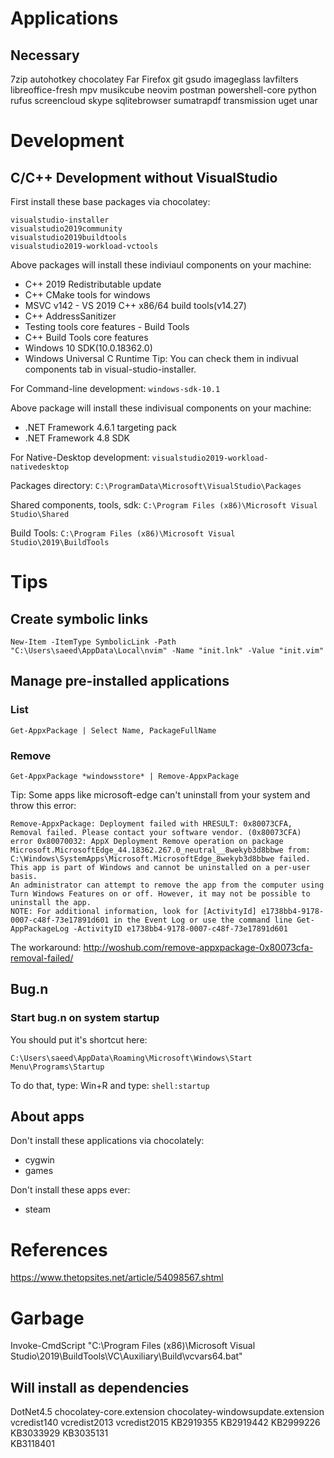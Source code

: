 # Applications
## Necessary
7zip
autohotkey
chocolatey
Far
Firefox
git
gsudo
imageglass
lavfilters
libreoffice-fresh
mpv
musikcube
neovim
postman
powershell-core
python
rufus
screencloud
skype
sqlitebrowser
sumatrapdf
transmission
uget
unar

# Development
## C/C++ Development without VisualStudio
First install these base packages via chocolatey:

```
visualstudio-installer
visualstudio2019community
visualstudio2019buildtools
visualstudio2019-workload-vctools
```

Above packages will install these indiviaul components on your machine:
- C++ 2019 Redistributable update
- C++ CMake tools for windows
- MSVC v142 - VS 2019 C++ x86/64 build tools(v14.27)
- C++ AddressSanitizer
- Testing tools core features - Build Tools
- C++ Build Tools core features
- Windows 10 SDK(10.0.18362.0)
- Windows Universal C Runtime
Tip: You can check them in indivual components tab in visual-studio-installer.

For Command-line development:
`windows-sdk-10.1`

Above package will install these indivisual components on your machine:
- .NET Framework 4.6.1 targeting pack
- .NET Framework 4.8 SDK

For Native-Desktop development:
`visualstudio2019-workload-nativedesktop`

Packages directory:
`C:\ProgramData\Microsoft\VisualStudio\Packages`

Shared components, tools, sdk:
`C:\Program Files (x86)\Microsoft Visual Studio\Shared`

Build Tools:
`C:\Program Files (x86)\Microsoft Visual Studio\2019\BuildTools`

# Tips
## Create symbolic links
`New-Item -ItemType SymbolicLink -Path "C:\Users\saeed\AppData\Local\nvim" -Name "init.lnk" -Value "init.vim"`

## Manage pre-installed applications
### List
`Get-AppxPackage | Select Name, PackageFullName`

### Remove
`Get-AppxPackage *windowsstore* | Remove-AppxPackage`

Tip: Some apps like microsoft-edge can't uninstall from your system and throw this error:
```
Remove-AppxPackage: Deployment failed with HRESULT: 0x80073CFA, Removal failed. Please contact your software vendor. (0x80073CFA)
error 0x80070032: AppX Deployment Remove operation on package Microsoft.MicrosoftEdge_44.18362.267.0_neutral__8wekyb3d8bbwe from: C:\Windows\SystemApps\Microsoft.MicrosoftEdge_8wekyb3d8bbwe failed.
This app is part of Windows and cannot be uninstalled on a per-user basis.
An administrator can attempt to remove the app from the computer using Turn Windows Features on or off. However, it may not be possible to uninstall the app.                                                                          NOTE: For additional information, look for [ActivityId] e1738bb4-9178-0007-c48f-73e17891d601 in the Event Log or use the command line Get-AppPackageLog -ActivityID e1738bb4-9178-0007-c48f-73e17891d601 
```

The workaround:
http://woshub.com/remove-appxpackage-0x80073cfa-removal-failed/

## Bug.n
### Start bug.n on system startup
You should put it's shortcut here:

`C:\Users\saeed\AppData\Roaming\Microsoft\Windows\Start Menu\Programs\Startup`

To do that, type: Win+R and type: `shell:startup`

## About apps
Don't install these applications via chocolately:
- cygwin
- games

Don't install these apps ever:
- steam

# References
https://www.thetopsites.net/article/54098567.shtml

# Garbage
Invoke-CmdScript "C:\Program Files (x86)\Microsoft Visual Studio\2019\BuildTools\VC\Auxiliary\Build\vcvars64.bat"

## Will install as dependencies
DotNet4.5
chocolatey-core.extension
chocolatey-windowsupdate.extension
vcredist140
vcredist2013 
vcredist2015
KB2919355 
KB2919442 
KB2999226  
KB3033929
KB3035131  
KB3118401


